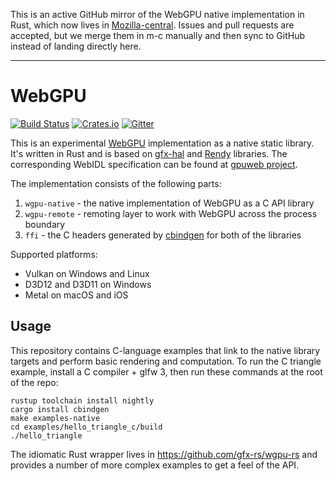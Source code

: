 This is an active GitHub mirror of the WebGPU native implementation in Rust, which now lives in [Mozilla-central](https://hg.mozilla.org/mozilla-central). Issues and pull requests are accepted, but we merge them in m-c manually and then sync to GitHub instead of landing directly here.

---
# WebGPU
[![Build Status](https://travis-ci.org/gfx-rs/wgpu.svg)](https://travis-ci.org/gfx-rs/wgpu)
[![Crates.io](https://img.shields.io/crates/v/wgpu-native.svg?label=wgpu-native)](https://crates.io/crates/wgpu-native)
[![Gitter](https://badges.gitter.im/gfx-rs/webgpu.svg)](https://gitter.im/gfx-rs/webgpu)

This is an experimental [WebGPU](https://www.w3.org/community/gpu/) implementation as a native static library. It's written in Rust and is based on [gfx-hal](https://github.com/gfx-rs/gfx) and [Rendy](https://github.com/amethyst/rendy) libraries. The corresponding WebIDL specification can be found at [gpuweb project](https://github.com/gpuweb/gpuweb/blob/master/spec/index.bs).

The implementation consists of the following parts:
  1. `wgpu-native` - the native implementation of WebGPU as a C API library
  2. `wgpu-remote` - remoting layer to work with WebGPU across the process boundary
  3. `ffi` - the C headers generated by [cbindgen](https://github.com/eqrion/cbindgen) for both of the libraries

Supported platforms:
  - Vulkan on Windows and Linux
  - D3D12 and D3D11 on Windows
  - Metal on macOS and iOS

## Usage

This repository contains C-language examples that link to the native library targets and perform basic rendering and computation.
To run the C triangle example, install a C compiler + glfw 3, then run these commands at the root of the repo:
```
rustup toolchain install nightly
cargo install cbindgen
make examples-native
cd examples/hello_triangle_c/build
./hello_triangle
```

The idiomatic Rust wrapper lives in https://github.com/gfx-rs/wgpu-rs and provides a number of more complex examples to get a feel of the API.
